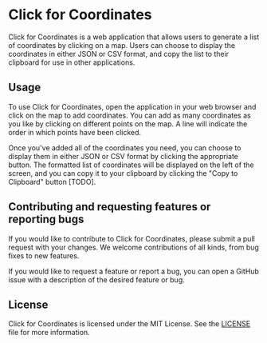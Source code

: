 # Click for Coordinates

Click for Coordinates is a web application that allows users to generate a list of coordinates by clicking on a map. Users can choose to display the coordinates in either JSON or CSV format, and copy the list to their clipboard for use in other applications.

## Usage

To use Click for Coordinates, open the application in your web browser and click on the map to add coordinates. You can add as many coordinates as you like by clicking on different points on the map. A line will indicate the order in which points have been clicked.

Once you've added all of the coordinates you need, you can choose to display them in either JSON or CSV format by clicking the appropriate button. The formatted list of coordinates will be displayed on the left of the screen, and you can copy it to your clipboard by clicking the "Copy to Clipboard" button [TODO].

## Contributing and requesting features or reporting bugs

If you would like to contribute to Click for Coordinates, please submit a pull request with your changes. We welcome contributions of all kinds, from bug fixes to new features.

If you would like to request a feature or report a bug, you can open a GitHub issue with a description of the desired feature or bug. 

## License

Click for Coordinates is licensed under the MIT License. See the [LICENSE](LICENSE) file for more information.
